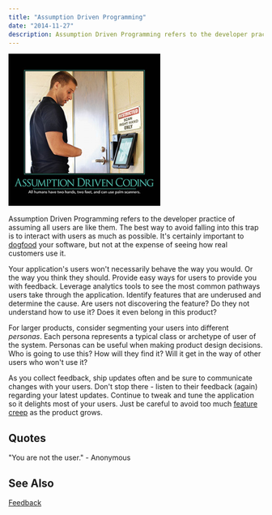 ```yaml
---
title: "Assumption Driven Programming"
date: "2014-11-27"
description: Assumption Driven Programming refers to the developer practice of assuming all users are like them.
---
```


![Assumption_Driven_Programming_Jun_2014](images/Assumption_Driven_Programming_Jun_2014-300x300.png)

Assumption Driven Programming refers to the developer practice of assuming all users are like them. The best way to avoid falling into this trap is to interact with users as much as possible. It's certainly important to [dogfood](http://deviq.com/dogfooding) your software, but not at the expense of seeing how real customers use it.

Your application's users won't necessarily behave the way you would. Or the way you think they should. Provide easy ways for users to provide you with feedback. Leverage analytics tools to see the most common pathways users take through the application. Identify features that are underused and determine the cause. Are users not discovering the feature? Do they not understand how to use it? Does it even belong in this product?

For larger products, consider segmenting your users into different _personas_. Each persona represents a typical class or archetype of user of the system. Personas can be useful when making product design decisions. Who is going to use this? How will they find it? Will it get in the way of other users who won't use it?

As you collect feedback, ship updates often and be sure to communicate changes with your users. Don't stop there - listen to their feedback (again) regarding your latest updates. Continue to tweak and tune the application so it delights most of your users. Just be careful to avoid too much [feature creep](/feature-creep/) as the product grows.

## Quotes

"You are not the user." - Anonymous

## See Also

[Feedback](/feedback/)
